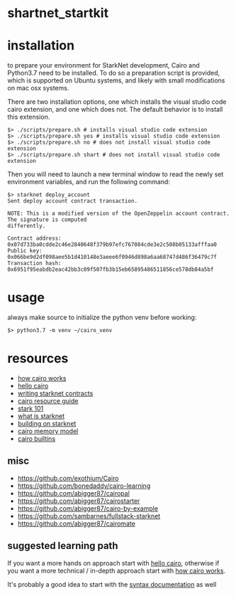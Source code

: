 # shartnet_startkit

# installation

to prepare your environment for StarkNet development, Cairo and Python3.7 need to be installed. To do so a preparation script is provided, which is supported on Ubuntu systems, and likely with small modifications on mac osx systems.

There are two installation options, one which installs the visual studio code cairo extension, and one which does not. The default behavior is to install this extension.

```shell
$> ./scripts/prepare.sh # installs visual studio code extension
$> ./scripts/prepare.sh yes # installs visual studio code extension
$> ./scripts/prepare.sh no # does not install visual studio code extension
$> ./scripts/prepare.sh shart # does not install visual studio code extension
```

Then you will need to launch a new terminal window to read the newly set environment variables, and run the following command:

```shell
$> starknet deploy_account
Sent deploy account contract transaction.

NOTE: This is a modified version of the OpenZeppelin account contract. The signature is computed
differently.

Contract address: 0x07d733ba0cdde2c46e2840648f379b97efc767084cde3e2c508b05133afffaa0
Public key: 0x066be9d2df098aee5b1d410148e3aeee6f0946d898a6aa68747d486f36479c7f
Transaction hash: 0x6951f95eabdb2eac42bb3c09f507fb3b15eb65895486511856ce578db84a5bf
```

# usage

always make source to initialize the python venv before working:

```shell
$> python3.7 -m venv ~/cairo_venv
```


# resources

* [how cairo works](https://www.cairo-lang.org/docs/how_cairo_works/index.html#how-cairo-works)
* [hello cairo](https://www.cairo-lang.org/docs/hello_cairo/index.html#hello-cairo)
* [writing starknet contracts](https://www.cairo-lang.org/docs/hello_starknet/intro.html)
* [cairo resource guide](https://www.cairo-lang.org/resource-guide/)
* [stark 101](https://starkware.co/stark-101/)
* [what is starknet](https://starknet.io/what-is-starknet/)
* [building on starknet](https://starknet.io/building-on-starknet/)
* [cairo memory model](https://www.cairo-lang.org/docs/how_cairo_works/cairo_intro.html#memory-model)
* [cairo builtins](https://www.cairo-lang.org/docs/how_cairo_works/builtins.html#builtins)

## misc

* https://github.com/exothium/Cairo
* https://github.com/bonedaddy/cairo-learning
* https://github.com/abigger87/cairopal
* https://github.com/abigger87/cairostarter
* https://github.com/abigger87/cairo-by-example
* https://github.com/sambarnes/fullstack-starknet
* https://github.com/abigger87/cairomate

## suggested learning path

If you want a more hands on approach start with [hello cairo](https://www.cairo-lang.org/docs/hello_cairo/index.html#hello-cairo), otherwise if you want a more technical / in-depth approach start with [how cairo works](https://www.cairo-lang.org/docs/how_cairo_works/index.html#how-cairo-works).

It's probably a good idea to start with the [syntax documentation](https://www.cairo-lang.org/docs/reference/syntax.html) as well